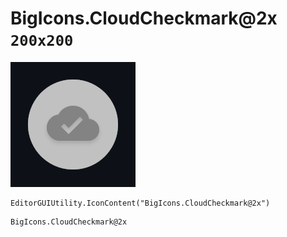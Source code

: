 # BigIcons.CloudCheckmark@2x `200x200`
<img src="/img/BigIcons.CloudCheckmark@2x.png" width=200 height=200>

``` CSharp
EditorGUIUtility.IconContent("BigIcons.CloudCheckmark@2x")
```
```
BigIcons.CloudCheckmark@2x
```
